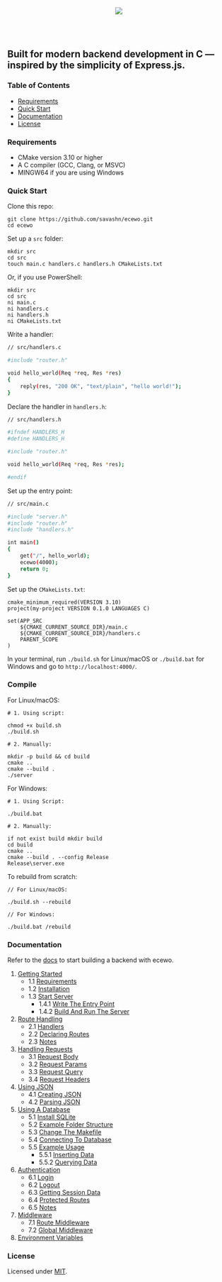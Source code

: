 <div align="center">
    <a href="https://ecewo.vercel.app">
        <img src="https://raw.githubusercontent.com/savashn/ecewo/main/ecewo/assets/ecewo.svg" />
    </a>
</div>

<br /><br />

Built for modern backend development in C — inspired by the simplicity of Express.js.
---

### Table of Contents

- [Requirements](#requirements)
- [Quick Start](#quick-start)
- [Documentation](#documentation)
- [License](#license)

### Requirements

- CMake version 3.10 or higher
- A C compiler (GCC, Clang, or MSVC)
- MINGW64 if you are using Windows

### Quick Start

Clone this repo:

```
git clone https://github.com/savashn/ecewo.git
cd ecewo
```

Set up a `src` folder:

```
mkdir src
cd src
touch main.c handlers.c handlers.h CMakeLists.txt
```

Or, if you use PowerShell:

```
mkdir src
cd src
ni main.c
ni handlers.c
ni handlers.h
ni CMakeLists.txt
```

Write a handler:

```sh
// src/handlers.c

#include "router.h"

void hello_world(Req *req, Res *res)
{
    reply(res, "200 OK", "text/plain", "hello world!");
}

```

Declare the handler in `handlers.h`:

```sh
// src/handlers.h

#ifndef HANDLERS_H
#define HANDLERS_H

#include "router.h"

void hello_world(Req *req, Res *res);

#endif
```

Set up the entry point:

```sh
// src/main.c

#include "server.h"
#include "router.h"
#include "handlers.h"

int main()
{
    get("/", hello_world);
    ecewo(4000);
    return 0;
}
```

Set up the `CMakeLists.txt`:

```
cmake_minimum_required(VERSION 3.10)
project(my-project VERSION 0.1.0 LANGUAGES C)

set(APP_SRC
    ${CMAKE_CURRENT_SOURCE_DIR}/main.c
    ${CMAKE_CURRENT_SOURCE_DIR}/handlers.c
    PARENT_SCOPE
)
```

In your terminal, run `./build.sh` for Linux/macOS or `./build.bat` for Windows and go to `http://localhost:4000/`.

### Compile

For Linux/macOS:

```
# 1. Using script:

chmod +x build.sh
./build.sh
```

```
# 2. Manually:

mkdir -p build && cd build
cmake ..
cmake --build .
./server
```

For Windows:

```
# 1. Using Script:

./build.bat
```

```
# 2. Manually:

if not exist build mkdir build
cd build
cmake ..
cmake --build . --config Release
Release\server.exe
```

To rebuild from scratch:
```
// For Linux/macOS:

./build.sh --rebuild
```

```
// For Windows:

./build.bat /rebuild
```

### Documentation

Refer to the [docs](https://ecewo.vercel.app) to start building a backend with ecewo.

1. [Getting Started](https://ecewo.vercel.app/docs/getting-started)
    - 1.1 [Requirements](https://ecewo.vercel.app/docs/getting-started#requirements)
    - 1.2 [Installation](https://ecewo.vercel.app/docs/getting-started#installation)
    - 1.3 [Start Server](https://ecewo.vercel.app/docs/getting-started#start-server)
        - 1.4.1 [Write The Entry Point](https://ecewo.vercel.app/docs/getting-started#write-the-entry-point)
        - 1.4.2 [Build And Run The Server](https://ecewo.vercel.app/docs/getting-started#build-and-run-the-server)
2. [Route Handling](https://ecewo.vercel.app/docs/route-handling)
    - 2.1 [Handlers](https://ecewo.vercel.app/docs/route-handling#handlers)
    - 2.2 [Declaring Routes](https://ecewo.vercel.app/docs/route-handling#declaring-routes)
    - 2.3 [Notes](https://ecewo.vercel.app/docs/route-handling#notes)
3. [Handling Requests](https://ecewo.vercel.app/docs/handling-requests)
    - 3.1 [Request Body](https://ecewo.vercel.app/docs/handling-requests#request-body)
    - 3.2 [Request Params](https://ecewo.vercel.app/docs/handling-requests#request-params)
    - 3.3 [Request Query](https://ecewo.vercel.app/docs/handling-requests#request-query)
    - 3.4 [Request Headers](https://ecewo.vercel.app/docs/handling-requests#request-headers)
4. [Using JSON](https://ecewo.vercel.app/docs/using-json)
    - 4.1 [Creating JSON](https://ecewo.vercel.app/docs/using-json#creating-json)
    - 4.2 [Parsing JSON](https://ecewo.vercel.app/docs/using-json#parsing-json)
5. [Using A Database](https://ecewo.vercel.app/docs/using-a-database)
    - 5.1 [Install SQLite](https://ecewo.vercel.app/docs/using-a-database#install-sqlite)
    - 5.2 [Example Folder Structure](https://ecewo.vercel.app/docs/using-a-database#example-folder-structure)
    - 5.3 [Change The Makefile](https://ecewo.vercel.app/docs/using-a-database#change-the-makefile)
    - 5.4 [Connecting To Database](https://ecewo.vercel.app/docs/using-a-database#connecting-to-database)
    - 5.5 [Example Usage](https://ecewo.vercel.app/docs/using-a-database#example-usage)
        - 5.5.1 [Inserting Data](https://ecewo.vercel.app/docs/using-a-database#inserting-data)
        - 5.5.2 [Querying Data](https://ecewo.vercel.app/docs/using-a-database#querying-data)
6. [Authentication](https://ecewo.vercel.app/docs/authentication)
    - 6.1 [Login](https://ecewo.vercel.app/docs/authentication#login)
    - 6.2 [Logout](https://ecewo.vercel.app/docs/authentication#logout)
    - 6.3 [Getting Session Data](https://ecewo.vercel.app/docs/authentication#getting-session-data)
    - 6.4 [Protected Routes](https://ecewo.vercel.app/docs/authentication#protected-routes)
    - 6.5 [Notes](https://ecewo.vercel.app/docs/authentication#notes)
7. [Middleware](https://ecewo.vercel.app/docs/middleware)
    - 7.1 [Route Middleware](https://ecewo.vercel.app/docs/middleware#route-middleware)
    - 7.2 [Global Middleware](https://ecewo.vercel.app/docs/middleware#global-middleware)
8. [Environment Variables](https://ecewo.vercel.app/docs/environment-variables)

### License

Licensed under [MIT](./LICENSE).
